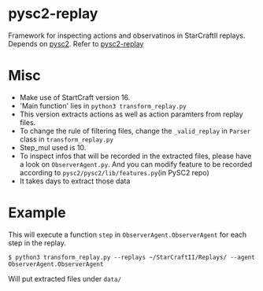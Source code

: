 # pysc2-replay

Framework for inspecting actions and observatinos in StarCraftII replays.
Depends on [pysc2](https://github.com/deepmind/pysc2). Refer to [pysc2-replay](https://github.com/narhen/pysc2-replay)

# Misc

- Make use of StartCraft version 16.
- 'Main function' lies in `python3 transform_replay.py`
- This version extracts actions as well as action paramters from replay files. 
- To change the rule of filtering files, change the `_valid_replay` in `Parser` class in `transform_replay.py`
- Step_mul used is 10.
- To inspect infos that will be recorded in the extracted files, please have a look on `ObserverAgent.py`. And you can modify feature to be recorded according to `pysc2/pysc2/lib/features.py`(in PySC2 repo)
- It takes days to extract those data

# Example

This will execute a function `step` in `ObserverAgent.ObserverAgent` for each step in the replay.

    $ python3 transform_replay.py --replays ~/StarCraftII/Replays/ --agent ObserverAgent.ObserverAgent

Will put extracted files under `data/`

